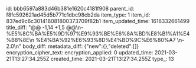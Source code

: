 id: bbb6597a883d46b381e1620c4181f908
parent_id: f8fc592621ad45d5b771c1dbc98cb2da
item_type: 1
item_id: 837ed9c6c301418081800373709f82b1
item_updated_time: 1616332661499
title_diff: "@@ -1,14 +1,5 @@\\n-%E5%8C%BA%E5%9D%97%E9%93%BE%E6%8A%BD%E8%B1%A1%E4%B8%8E\\n %E4%BA%92%E6%93%8D%E4%BD%9C%E6%80%A7 \\n-2.0\\n"
body_diff: 
metadata_diff: {"new":{},"deleted":[]}
encryption_cipher_text: 
encryption_applied: 0
updated_time: 2021-03-21T13:27:34.255Z
created_time: 2021-03-21T13:27:34.255Z
type_: 13